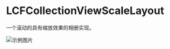 # LCFCollectionViewScaleLayout
一个滚动的具有缩放效果的相册实现。

![示例图片](http://pmsogyvwi.bkt.clouddn.com/photo.gif)